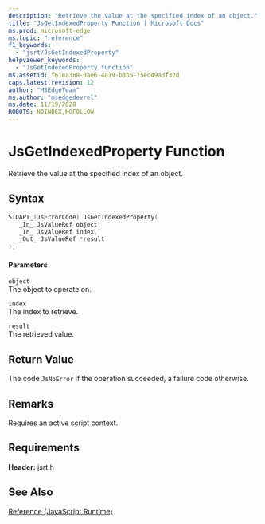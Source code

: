 ```yaml
---
description: "Retrieve the value at the specified index of an object."
title: "JsGetIndexedProperty Function | Microsoft Docs"
ms.prod: microsoft-edge
ms.topic: "reference"
f1_keywords: 
  - "jsrt/JsGetIndexedProperty"
helpviewer_keywords: 
  - "JsGetIndexedProperty function"
ms.assetid: f61ea388-0ae6-4a19-b3b5-75ed49a3f32d
caps.latest.revision: 12
author: "MSEdgeTeam"
ms.author: "msedgedevrel"
ms.date: 11/19/2020
ROBOTS: NOINDEX,NOFOLLOW
---
```

# JsGetIndexedProperty Function

Retrieve the value at the specified index of an object.  
  
## Syntax  
  
```cpp  
STDAPI_(JsErrorCode) JsGetIndexedProperty(  
   _In_ JsValueRef object,  
   _In_ JsValueRef index,  
   _Out_ JsValueRef *result  
);  
```  
  
#### Parameters  
 `object`  
 The object to operate on.  
  
 `index`  
 The index to retrieve.  
  
 `result`  
 The retrieved value.  
  
## Return Value  
 The code `JsNoError` if the operation succeeded, a failure code otherwise.  
  
## Remarks  
 Requires an active script context.  
  
## Requirements  
 **Header:** jsrt.h  
  
## See Also  
 [Reference (JavaScript Runtime)](../chakra-hosting/reference-javascript-runtime.md)
